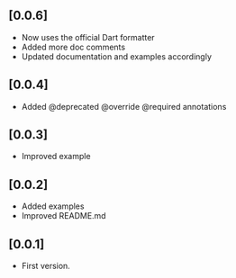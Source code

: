 ## [0.0.6]

* Now uses the official Dart formatter
* Added more doc comments
* Updated documentation and examples accordingly

## [0.0.4]

* Added @deprecated @override @required annotations

## [0.0.3]

* Improved example

## [0.0.2]

* Added examples
* Improved README.md

## [0.0.1]

* First version.



